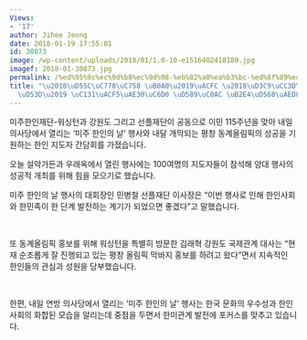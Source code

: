 ```yaml
---
Views:
- '17'
author: Jihee Jeong
date: 2018-01-19 17:55:01
id: 30873
image: /wp-content/uploads/2018/01/1.0-10-e1516402418180.jpg
imagef: 2018-01-30873.jpg
permalink: /%ed%95%9c%ec%9d%b8%ec%9d%98-%eb%82%a0%ea%b3%bc-%ed%8f%89%ec%b0%bd%ec%98%ac%eb%a6%bc%ed%94%bd-%ec%84%b1%ea%b3%b5%ea%b8%b0%ec%9b%90-%ed%96%89%ec%82%ac-%eb%8b%a4/
title: "\u2018\uD55C\uC778\uC758 \uB0A0\u2019\uACFC \u2018\uD3C9\uCC3D\uC62C\uB9BC\
  \uD53D\u2019 \uC131\uACF5\uAE30\uC6D0 \uD589\uC0AC \uB2E4\uD568\uAED8"
---
```


미주한인재단-워싱턴과 강원도 그리고 선플재단이 공동으로 이민 115주년을 맞아 내일 의사당에서 열리는 ‘미주 한인의 날’ 행사와 내달 개막되는 평창 동계올림픽의 성공을 기원하는 한인 지도자 간담회를 가졌습니다.

오늘 설악가든과 우래옥에서 열린 행사에는 100여명의 지도자들이 참석해 양대 행사의 성공적 개최를 위해 힘을 모으기로 했습니다.

미주 한인의 날 행사의 대회장인 민병철 선플재단 이사장은 “이번 행사로 인해 한인사회와 한민족이 한 단계 발전하는 계기가 되었으면 좋겠다”고 말했습니다.

&nbsp;

또 동계올림픽 홍보를 위해 워싱턴을 특별히 방문한 김래혁 강원도 국제관계 대사는 “현재 순조롭게 잘 진행되고 있는 평창 올림픽 막바지 홍보를 하려고 왔다”면서 지속적인 한인들의 관심과 성원을 당부했습니다.

&nbsp;

한편, 내일 연방 의사당에서 열리는 ‘미주 한인의 날’ 행사는 한국 문화의 우수성과 한인사회의 화합된 모습을 알리는데 중점을 두면서 한미관계 발전에 포커스를 맞추고 있습니다.